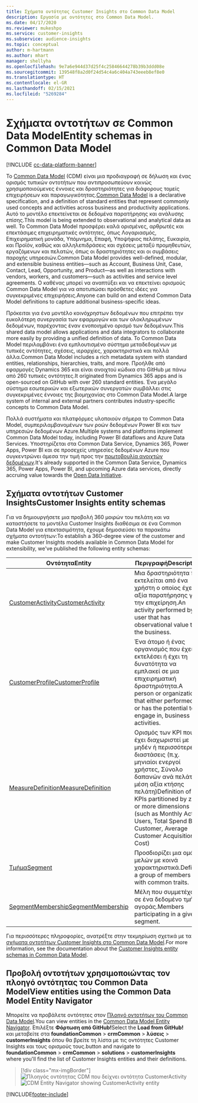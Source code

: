 ```yaml
---
title: Σχήματα οντότητας Customer Insights στο Common Data Model
description: Εργασία με οντότητες στο Common Data Model.
ms.date: 04/17/2020
ms.reviewer: mukeshpo
ms.service: customer-insights
ms.subservice: audience-insights
ms.topic: conceptual
author: m-hartmann
ms.author: mhart
manager: shellyha
ms.openlocfilehash: 9e7a6e944d37d25f4c25846644278b39b3ddd08e
ms.sourcegitcommit: 139548f8a2d0f24d54c4a6c404a743eeeb8ef8e0
ms.translationtype: HT
ms.contentlocale: el-GR
ms.lasthandoff: 02/15/2021
ms.locfileid: "5269284"
---
```

# <a name="entity-schemas-in-common-data-model"></a><span data-ttu-id="0ded0-103">Σχήματα οντοτήτων σε Common Data Model</span><span class="sxs-lookup"><span data-stu-id="0ded0-103">Entity schemas in Common Data Model</span></span>

[!INCLUDE [cc-data-platform-banner](../includes/cc-data-platform-banner.md)]

<span data-ttu-id="0ded0-104">Το [Common Data Model](https://docs.microsoft.com/common-data-model/) (CDM) είναι μια προδιαγραφή σε δήλωση και ένας ορισμός τυπικών οντοτήτων που αντιπροσωπεύουν κοινώς χρησιμοποιούμενες έννοιες και δραστηριότητες για διάφορους τομείς επιχειρήσεων και παραγωγικότητας.</span><span class="sxs-lookup"><span data-stu-id="0ded0-104">[Common Data Model](https://docs.microsoft.com/common-data-model/) is a declarative specification, and a definition of standard entities that represent commonly used concepts and activities across business and productivity applications.</span></span> <span data-ttu-id="0ded0-105">Αυτό το μοντέλο επεκτείνεται σε δεδομένα παρατήρησης και ανάλυσης επίσης.</span><span class="sxs-lookup"><span data-stu-id="0ded0-105">This model is being extended to observational and analytical data as well.</span></span> <span data-ttu-id="0ded0-106">Το Common Data Model προσφέρει καλά ορισμένες, αρθρωτές και επεκτάσιμες επιχειρηματικές οντότητες, όπως Λογαριασμός, Επιχειρηματική μονάδα, Υπόμνημα, Επαφή, Υποψήφιος πελάτης, Ευκαιρία, και Προϊόν, καθώς και αλληλεπιδράσεις και σχέσεις μεταξύ προμηθευτών, εργαζόμενων και πελατών, όπως οι δραστηριότητες και οι συμβάσεις παροχής υπηρεσιών.</span><span class="sxs-lookup"><span data-stu-id="0ded0-106">Common Data Model provides well-defined, modular, and extensible business entities—such as Account, Business Unit, Case, Contact, Lead, Opportunity, and Product—as well as interactions with vendors, workers, and customers—such as activities and service level agreements.</span></span> <span data-ttu-id="0ded0-107">Ο καθένας μπορεί να αναπτύξει και να επεκτείνει ορισμούς Common Data Model για να αποτυπώσει πρόσθετες ιδέες για συγκεκριμένες επιχειρήσεις.</span><span class="sxs-lookup"><span data-stu-id="0ded0-107">Anyone can build on and extend Common Data Model definitions to capture additional business-specific ideas.</span></span>

<span data-ttu-id="0ded0-108">Πρόκειται για ένα μοντέλο κοινόχρηστων δεδομένων που επιτρέπει την ευκολότερη συνεργασία των εφαρμογών και των ολοκληρωμένων δεδομένων, παρέχοντας έναν ενοποιημένο ορισμό των δεδομένων.</span><span class="sxs-lookup"><span data-stu-id="0ded0-108">This shared data model allows applications and data integrators to collaborate more easily by providing a unified definition of data.</span></span> <span data-ttu-id="0ded0-109">Το Common Data Model περιλαμβάνει ένα εμπλουτισμένο σύστημα μεταδεδομένων με τυπικές οντότητες, σχέσεις, ιεραρχίες, χαρακτηριστικά και πολλά άλλα.</span><span class="sxs-lookup"><span data-stu-id="0ded0-109">Common Data Model includes a rich metadata system with standard entities, relationships, hierarchies, traits, and more.</span></span> <span data-ttu-id="0ded0-110">Προήλθε από εφαρμογές Dynamics 365 και είναι ανοιχτού κώδικα στο GitHub με πάνω από 260 τυπικές οντότητες.</span><span class="sxs-lookup"><span data-stu-id="0ded0-110">It originated from Dynamics 365 apps and is open-sourced on GitHub with over 260 standard entities.</span></span> <span data-ttu-id="0ded0-111">Ένα μεγάλο σύστημα εσωτερικών και εξωτερικών συνεργατών συμβάλλει στις συγκεκριμένες έννοιες της βιομηχανίας στο Common Data Model.</span><span class="sxs-lookup"><span data-stu-id="0ded0-111">A large system of internal and external partners contributes industry-specific concepts to Common Data Model.</span></span>

<span data-ttu-id="0ded0-112">Πολλά συστήματα και πλατφόρμες υλοποιούν σήμερα το Common Data Model, συμπεριλαμβανομένων των ροών δεδομένων Power BI και των υπηρεσιών δεδομένων Azure.</span><span class="sxs-lookup"><span data-stu-id="0ded0-112">Multiple systems and platforms implement Common Data Model today, including Power BI dataflows and Azure Data Services.</span></span> <span data-ttu-id="0ded0-113">Υποστηρίζεται στα Common Data Service, Dynamics 365, Power Apps, Power BI και σε προσεχείς υπηρεσίες δεδομένων Azure που συγκεντρώνει άμεσα την τιμή προς την [πρωτοβουλία ανοιχτών δεδομένων](https://www.microsoft.com/open-data-initiative).</span><span class="sxs-lookup"><span data-stu-id="0ded0-113">It's already supported in the Common Data Service, Dynamics 365, Power Apps, Power BI, and upcoming Azure data services, directly accruing value towards the [Open Data Initiative](https://www.microsoft.com/open-data-initiative).</span></span>

## <a name="customer-insights-entity-schemas"></a><span data-ttu-id="0ded0-114">Σχήματα οντοτήτων Customer Insights</span><span class="sxs-lookup"><span data-stu-id="0ded0-114">Customer Insights entity schemas</span></span>

<span data-ttu-id="0ded0-115">Για να δημιουργήσετε μια προβολή 360 μοιρών του πελάτη και να καταστήσετε τα μοντέλα Customer Insights διαθέσιμα σε ένα Common Data Model για επεκτασιμότητα, έχουμε δημοσιεύσει τα παρακάτω σχήματα οντοτήτων:</span><span class="sxs-lookup"><span data-stu-id="0ded0-115">To establish a 360-degree view of the customer and make Customer Insights models available in Common Data Model for extensibility, we've published the following entity schemas:</span></span>

| <span data-ttu-id="0ded0-116">Οντότητα</span><span class="sxs-lookup"><span data-stu-id="0ded0-116">Entity</span></span> | <span data-ttu-id="0ded0-117">Περιγραφή</span><span class="sxs-lookup"><span data-stu-id="0ded0-117">Description</span></span> |
|---------|---------|
|[<span data-ttu-id="0ded0-118">CustomerActivity</span><span class="sxs-lookup"><span data-stu-id="0ded0-118">CustomerActivity</span></span>](https://docs.microsoft.com/common-data-model/schema/core/applicationcommon/foundationcommon/crmcommon/solutions/customerinsights/customeractivity) | <span data-ttu-id="0ded0-119">Μια δραστηριότητα που εκτελείται από ένα χρήστη ο οποίος έχει αξία παρατήρησης για την επιχείρηση.</span><span class="sxs-lookup"><span data-stu-id="0ded0-119">An activity performed by a user that has observational value to the business.</span></span> |
|[<span data-ttu-id="0ded0-120">CustomerProfile</span><span class="sxs-lookup"><span data-stu-id="0ded0-120">CustomerProfile</span></span>](https://docs.microsoft.com/common-data-model/schema/core/applicationcommon/foundationcommon/crmcommon/solutions/customerinsights/customerprofile) | <span data-ttu-id="0ded0-121">Ένα άτομο ή ένας οργανισμός που έχει εκτελέσει ή έχει τη δυνατότητα να εμπλακεί σε μια επιχειρηματική δραστηριότητα.</span><span class="sxs-lookup"><span data-stu-id="0ded0-121">A person or organization that either performed, or has the potential to engage in, business activities.</span></span> |
|[<span data-ttu-id="0ded0-122">MeasureDefinition</span><span class="sxs-lookup"><span data-stu-id="0ded0-122">MeasureDefinition</span></span>](https://docs.microsoft.com/common-data-model/schema/core/applicationcommon/foundationcommon/crmcommon/solutions/customerinsights/measuredefinition) | <span data-ttu-id="0ded0-123">Ορισμός των KPI που έχει διαχωριστεί με μηδέν ή περισσότερες διαστάσεις (π.χ. μηνιαίοι ενεργοί χρήστες, Σύνολο δαπανών ανά πελάτη, μέση αξία κτήσης πελάτη)</span><span class="sxs-lookup"><span data-stu-id="0ded0-123">Definition of KPIs partitioned by zero or more dimensions (such as Monthly Active Users, Total Spend By Customer, Average Customer Acquisition Cost)</span></span> |
|[<span data-ttu-id="0ded0-124">Τμήμα</span><span class="sxs-lookup"><span data-stu-id="0ded0-124">Segment</span></span>](https://docs.microsoft.com/common-data-model/schema/core/applicationcommon/foundationcommon/crmcommon/solutions/customerinsights/segment) | <span data-ttu-id="0ded0-125">Προσδιορίζει μια ομάδα μελών με κοινά χαρακτηριστικά.</span><span class="sxs-lookup"><span data-stu-id="0ded0-125">Defines a group of members with common traits.</span></span> |
|[<span data-ttu-id="0ded0-126">SegmentMembership</span><span class="sxs-lookup"><span data-stu-id="0ded0-126">SegmentMembership</span></span>](https://docs.microsoft.com/common-data-model/schema/core/applicationcommon/foundationcommon/crmcommon/solutions/customerinsights/segmentmembership) | <span data-ttu-id="0ded0-127">Μέλη που συμμετέχουν σε ένα δεδομένο τμήμα αγοράς.</span><span class="sxs-lookup"><span data-stu-id="0ded0-127">Members participating in a given segment.</span></span> |

<span data-ttu-id="0ded0-128">Για περισσότερες πληροφορίες, ανατρέξτε στην τεκμηρίωση σχετικά με τα [σχήματα οντοτήτων Customer Insights στο Common Data Model](https://docs.microsoft.com/common-data-model/schema/core/applicationcommon/foundationcommon/crmcommon/solutions/customerinsights/overview).</span><span class="sxs-lookup"><span data-stu-id="0ded0-128">For more information, see the documentation about the [Customer Insights entity schemas in Common Data Model](https://docs.microsoft.com/common-data-model/schema/core/applicationcommon/foundationcommon/crmcommon/solutions/customerinsights/overview).</span></span>

## <a name="view-entities-using-the-common-data-model-entity-navigator"></a><span data-ttu-id="0ded0-129">Προβολή οντοτήτων χρησιμοποιώντας τον πλοηγό οντότητας του Common Data Model</span><span class="sxs-lookup"><span data-stu-id="0ded0-129">View entities using the Common Data Model Entity Navigator</span></span>

<span data-ttu-id="0ded0-130">Μπορείτε να προβάλετε οντότητες στον [Πλοηγό οντοτήτων του Common Data Model](https://microsoft.github.io/CDM/).</span><span class="sxs-lookup"><span data-stu-id="0ded0-130">You can view entities in the [Common Data Model Entity Navigator](https://microsoft.github.io/CDM/).</span></span> <span data-ttu-id="0ded0-131">Επιλέξτε **Φόρτωση από GitHub!**</span><span class="sxs-lookup"><span data-stu-id="0ded0-131">Select the **Load from GitHub!**</span></span> <span data-ttu-id="0ded0-132">και μεταβείτε στα **foundationCommon** > **crmCommon** > **λύσεις** > **customerInsights** όπου θα βρείτε τη λίστα με τις οντότητες Customer Insights και τους ορισμούς τους.</span><span class="sxs-lookup"><span data-stu-id="0ded0-132">button and navigate to **foundationCommon** > **crmCommon** > **solutions** > **customerInsights** where you'll find the list of Customer Insights entities and their definitions.</span></span>
> [!div class="mx-imgBorder"]
> <span data-ttu-id="0ded0-133">![Πλοηγός οντότητας CDM που δείχνει οντότητα CustomerActivity](media/CDM-entity-navigator.png "Πλοηγός οντότητας CDM που δείχνει οντότητα CustomerActivity")</span><span class="sxs-lookup"><span data-stu-id="0ded0-133">![CDM Entity Navigator showing CustomerActivity entity](media/CDM-entity-navigator.png "CDM Entity Navigator showing CustomerActivity entity")</span></span>


[!INCLUDE[footer-include](../includes/footer-banner.md)]